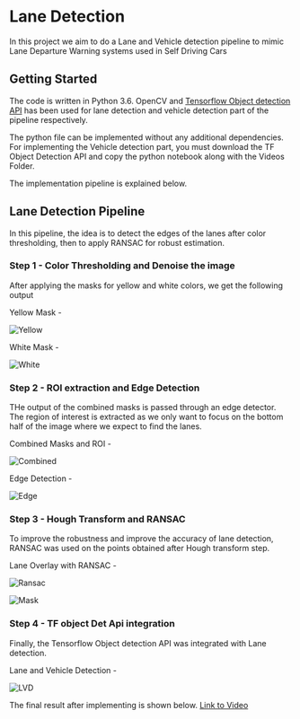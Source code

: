 # Lane Detection

In this project we aim to do a Lane and Vehicle detection pipeline to mimic Lane Departure Warning systems used in Self Driving Cars 

## Getting Started

The code is written in Python 3.6. OpenCV and [Tensorflow Object detection API](https://github.com/tensorflow/models/tree/master/research/object_detection) has been used for lane detection and vehicle detection part of the pipeline respectively. 

The python file can be implemented without any additional dependencies. For implementing the Vehicle detection part, you must download the TF Object Detection API and copy the python notebook along with the Videos Folder. 

The implementation pipeline is explained below. 

## Lane Detection Pipeline

In this pipeline, the idea is to detect the edges of the lanes after color thresholding, then to apply RANSAC for robust estimation.

### Step 1 - Color Thresholding and Denoise the image

After applying the masks for yellow and white colors, we get the following output

Yellow Mask - 

![Yellow](https://github.com/rohit517/CVision-RoadLane/blob/master/Images/Screenshot%20(175).png)

White Mask - 

![White](https://github.com/rohit517/CVision-RoadLane/blob/master/Images/Screenshot%20(176).png) 

### Step 2 - ROI extraction and Edge Detection 

THe output of the combined masks is passed through an edge detector. The region of interest is extracted as we only want to focus on the bottom half of the image where we expect to find the lanes.

Combined Masks and ROI - 

![Combined](https://github.com/rohit517/CVision-RoadLane/blob/master/Images/Screenshot%20(172).png)

Edge Detection - 

![Edge](https://github.com/rohit517/CVision-RoadLane/blob/master/Images/Screenshot%20(174).png)

### Step 3 - Hough Transform and RANSAC

To improve the robustness and improve the accuracy of lane detection, RANSAC was used on the points obtained after Hough transform step.

Lane Overlay with RANSAC - 

![Ransac](https://github.com/rohit517/CVision-RoadLane/blob/master/Images/Screenshot%20(173).png)

![Mask](https://github.com/rohit517/CVision-RoadLane/blob/master/Images/Screenshot%20(177).png)

### Step 4 - TF object Det Api integration

Finally, the Tensorflow Object detection API was integrated with Lane detection.

Lane and Vehicle Detection - 

![LVD](https://github.com/rohit517/CVision-RoadLane/blob/master/Images/Screenshot%20(179).png)

The final result after implementing is shown below. [Link to Video](https://www.youtube.com/watch?v=7Hx7mQV6f-c)







